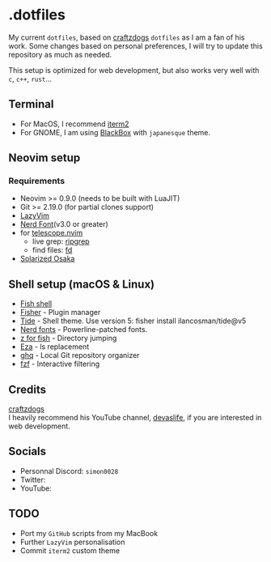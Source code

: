 # .dotfiles
My current `dotfiles`, based on [craftzdogs](https://github.com/craftzdog/dotfiles-public/tree/master) `dotfiles` as I am a fan of his work.
Some changes based on personal preferences, I will try to update this repository as much as needed.

This setup is optimized for web development, but also works very well with `c`, `c++`, `rust`...

## Terminal
- For MacOS, I recommend [iterm2](https://iterm2.com/)
- For GNOME, I am using [BlackBox](https://gitlab.gnome.org/raggesilver/blackbox) with `japanesque` theme.

## Neovim setup
### Requirements
- Neovim >= 0.9.0 (needs to be built with LuaJIT)
- Git >= 2.19.0 (for partial clones support)
- [LazyVim](https://www.lazyvim.org/)
- [Nerd Font](https://www.nerdfonts.com/)(v3.0 or greater)
- for [telescope.nvim](https://github.com/nvim-telescope/telescope.nvim)
  - live grep: [ripgrep](https://github.com/BurntSushi/ripgrep)
  - find files: [fd](https://github.com/sharkdp/fd)
- [Solarized Osaka](https://github.com/craftzdog/solarized-osaka.nvim)

## Shell setup (macOS & Linux)
- [Fish shell](https://fishshell.com/)
- [Fisher](https://github.com/jorgebucaran/fisher) - Plugin manager
- [Tide](https://github.com/IlanCosman/tide0===) - Shell theme. Use version 5: fisher install ilancosman/tide@v5
- [Nerd fonts](https://github.com/ryanoasis/nerd-fonts) - Powerline-patched fonts.
- [z for fish](https://github.com/jethrokuan/z) - Directory jumping
- [Eza](https://github.com/eza-community/eza) - ls replacement
- [ghq](https://github.com/x-motemen/ghq) - Local Git repository organizer
- [fzf](https://github.com/PatrickF1/fzf.fish) - Interactive filtering

## Credits
[craftzdogs](https://github.com/craftzdog) <br>
I heavily recommend his YouTube channel, [devaslife](https://www.youtube.com/@devaslife), if you are interested in web development.

## Socials
- Personnal Discord: `simon0028`
- Twitter:
- YouTube:

## TODO
- Port my `GitHub` scripts from my MacBook
- Further `LazyVim` personalisation
- Commit `iterm2` custom theme
